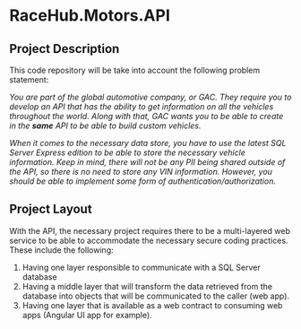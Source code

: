 # RaceHub.Motors.API

## Project Description
This code repository will be take into account the following problem statement:  

_You are part of the global automotive company, or GAC. They require you to develop an API that has the ability to get information on all the vehicles throughout the world. Along with that, GAC wants you to be able to create in the **same** API to be able to build custom vehicles._

_When it comes to the necessary data store, you have to use the latest SQL Server Express edition to be able to store the necessary vehicle information. Keep in mind, there will not be any PII being shared outside of the API, so there is no need to store any VIN information. However, you should be able to implement some form of authentication/authorization._

## Project Layout

With the API, the necessary project requires there to be a multi-layered web service to be able to accommodate the necessary secure coding practices. These include the following:

1. Having one layer responsible to communicate with a SQL Server database
2. Having a middle layer that will transform the data retrieved from the database into objects that will be communicated to the caller (web app).
3. Having one layer that is available as a web contract to consuming web apps (Angular UI app for example).  